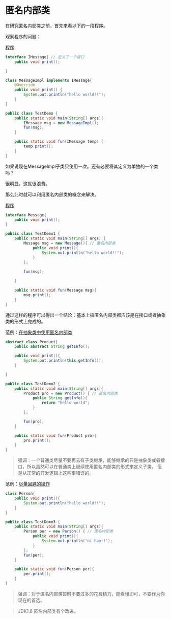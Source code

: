 # 匿名内部类

在研究匿名内部类之前，首先来看以下的一段程序。

观察程序的问题：

[程序](TestDemo.java)

```java
interface IMessage{ // 定义了一个接口
    public void print();

}

class MessageImpl implements IMessage{
    @Override
    public void print() {
        System.out.println("hello world!!");
    }
}

public class TestDemo {
    public static void main(String[] args){
        IMessage msg = new MessageImpl();
        fun(msg);
    }

    public static void fun(IMessage temp) {
        temp.print();
    }
}
```

如果说现在MessageImpl子类只使用一次。还有必要将其定义为单独的一个类吗？

很明显，这就很浪费。

那么此时就可以利用匿名内部类的概念来解决。

[程序](TestDemo1.java)

```java
interface Message{
    public void print();
}

public class TestDemo1 {
    public static void main(String[] args) {
        Message msg = new Message(){ // 匿名内部类
            public void print(){
                System.out.println("hello world!!");
            }
        };
        
        fun(msg);

    }

    public static void fun(Message msg){
        msg.print();
    }
}
```

通过这样的程序可以得出一个结论：基本上搞匿名内部类都应该是在接口或者抽象类的形式上完成的。

范例：[在抽象类中使用匿名内部类](TestDemo2.java)

```java
abstract class Product{
    public abstract String getInfo();

    public void print(){
        System.out.println(this.getInfo());
    }

}

public class TestDemo2 {
    public static void main(String[] args){
        Product pro = new Product() { // 匿名内部类
            public String getInfo(){
                return "hello world";
            }
        };

        fun(pro);
    }

    public static void fun(Product pro){
        pro.print();
    }
}
```

> 强调：一个普通类尽量不要再去有子类继承，能够继承的只是抽象类或者接口，所以虽然可以在普通类上继续使用匿名内部类的形式来定义子类，
但是从正常的开发逻辑上这些事错误的。


范例：[尽量回避的操作](TestDemo3.java)

```java
class Person{
    public void print(){
        System.out.println("hello world!!");
    }
}

public class TestDemo3 {
    public static void main(String[] args){
        Person per = new Person() { // 匿名内部类
            public void print(){
                System.out.println("ni hao!!");
            }
        };
        fun(per);
    }

    public static void fun(Person per){
        per.print();
    }
}
```

> 强调：对于匿名内部类暂时不要过多的花费精力，能看懂即可，不要作为你现在的首选。

> JDK1.8 匿名内部类有个改进。